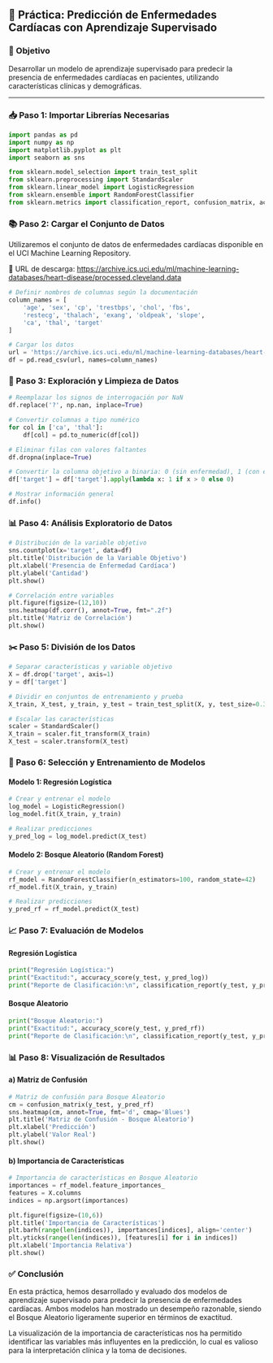 ## 🏥 Práctica: Predicción de Enfermedades Cardíacas con Aprendizaje Supervisado

### 🎯 Objetivo

Desarrollar un modelo de aprendizaje supervisado para predecir la presencia de enfermedades cardíacas en pacientes, utilizando características clínicas y demográficas.

------

### 📥 Paso 1: Importar Librerías Necesarias

```python
import pandas as pd
import numpy as np
import matplotlib.pyplot as plt
import seaborn as sns

from sklearn.model_selection import train_test_split
from sklearn.preprocessing import StandardScaler
from sklearn.linear_model import LogisticRegression
from sklearn.ensemble import RandomForestClassifier
from sklearn.metrics import classification_report, confusion_matrix, accuracy_score
```

### 📚 Paso 2: Cargar el Conjunto de Datos

Utilizaremos el conjunto de datos de enfermedades cardíacas disponible en el UCI Machine Learning Repository.

🔗 URL de descarga: https://archive.ics.uci.edu/ml/machine-learning-databases/heart-disease/processed.cleveland.data

```python
# Definir nombres de columnas según la documentación
column_names = [
    'age', 'sex', 'cp', 'trestbps', 'chol', 'fbs',
    'restecg', 'thalach', 'exang', 'oldpeak', 'slope',
    'ca', 'thal', 'target'
]

# Cargar los datos
url = 'https://archive.ics.uci.edu/ml/machine-learning-databases/heart-disease/processed.cleveland.data'
df = pd.read_csv(url, names=column_names)
```

### 🧹 Paso 3: Exploración y Limpieza de Datos

```python
# Reemplazar los signos de interrogación por NaN
df.replace('?', np.nan, inplace=True)

# Convertir columnas a tipo numérico
for col in ['ca', 'thal']:
    df[col] = pd.to_numeric(df[col])

# Eliminar filas con valores faltantes
df.dropna(inplace=True)

# Convertir la columna objetivo a binaria: 0 (sin enfermedad), 1 (con enfermedad)
df['target'] = df['target'].apply(lambda x: 1 if x > 0 else 0)

# Mostrar información general
df.info()
```

### 📊 Paso 4: Análisis Exploratorio de Datos

```python
# Distribución de la variable objetivo
sns.countplot(x='target', data=df)
plt.title('Distribución de la Variable Objetivo')
plt.xlabel('Presencia de Enfermedad Cardíaca')
plt.ylabel('Cantidad')
plt.show()

# Correlación entre variables
plt.figure(figsize=(12,10))
sns.heatmap(df.corr(), annot=True, fmt=".2f")
plt.title('Matriz de Correlación')
plt.show()
```

### ✂️ Paso 5: División de los Datos

```python
# Separar características y variable objetivo
X = df.drop('target', axis=1)
y = df['target']

# Dividir en conjuntos de entrenamiento y prueba
X_train, X_test, y_train, y_test = train_test_split(X, y, test_size=0.3, random_state=42)

# Escalar las características
scaler = StandardScaler()
X_train = scaler.fit_transform(X_train)
X_test = scaler.transform(X_test)
```

### 🤖 Paso 6: Selección y Entrenamiento de Modelos

#### Modelo 1: Regresión Logística

```python
# Crear y entrenar el modelo
log_model = LogisticRegression()
log_model.fit(X_train, y_train)

# Realizar predicciones
y_pred_log = log_model.predict(X_test)
```

#### Modelo 2: Bosque Aleatorio (Random Forest)

```python
# Crear y entrenar el modelo
rf_model = RandomForestClassifier(n_estimators=100, random_state=42)
rf_model.fit(X_train, y_train)

# Realizar predicciones
y_pred_rf = rf_model.predict(X_test)
```

### 📈 Paso 7: Evaluación de Modelos

#### Regresión Logística

```python
print("Regresión Logística:")
print("Exactitud:", accuracy_score(y_test, y_pred_log))
print("Reporte de Clasificación:\n", classification_report(y_test, y_pred_log))
```

#### Bosque Aleatorio

```python
print("Bosque Aleatorio:")
print("Exactitud:", accuracy_score(y_test, y_pred_rf))
print("Reporte de Clasificación:\n", classification_report(y_test, y_pred_rf))
```

### 📊 Paso 8: Visualización de Resultados

#### a) Matriz de Confusión

```python
# Matriz de confusión para Bosque Aleatorio
cm = confusion_matrix(y_test, y_pred_rf)
sns.heatmap(cm, annot=True, fmt='d', cmap='Blues')
plt.title('Matriz de Confusión - Bosque Aleatorio')
plt.xlabel('Predicción')
plt.ylabel('Valor Real')
plt.show()
```

#### b) Importancia de Características

```python
# Importancia de características en Bosque Aleatorio
importances = rf_model.feature_importances_
features = X.columns
indices = np.argsort(importances)

plt.figure(figsize=(10,6))
plt.title('Importancia de Características')
plt.barh(range(len(indices)), importances[indices], align='center')
plt.yticks(range(len(indices)), [features[i] for i in indices])
plt.xlabel('Importancia Relativa')
plt.show()
```

### ✅ Conclusión

En esta práctica, hemos desarrollado y evaluado dos modelos de aprendizaje supervisado para predecir la presencia de enfermedades cardíacas. Ambos modelos han mostrado un desempeño razonable, siendo el Bosque Aleatorio ligeramente superior en términos de exactitud. 

La visualización de la importancia de características nos ha permitido identificar las variables más influyentes en la predicción, lo cual es valioso para la interpretación clínica y la toma de decisiones.